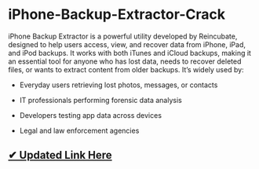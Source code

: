 # iPhone-Backup-Extractor-Crack

iPhone Backup Extractor is a powerful utility developed by Reincubate, designed to help users access, view, and recover data from iPhone, iPad, and iPod backups. It works with both iTunes and iCloud backups, making it an essential tool for anyone who has lost data, needs to recover deleted files, or wants to extract content from older backups.
It’s widely used by:

- Everyday users retrieving lost photos, messages, or contacts

- IT professionals performing forensic data analysis

- Developers testing app data across devices

- Legal and law enforcement agencies

## [✔ Updated Link Here](https://softstech.click/)
